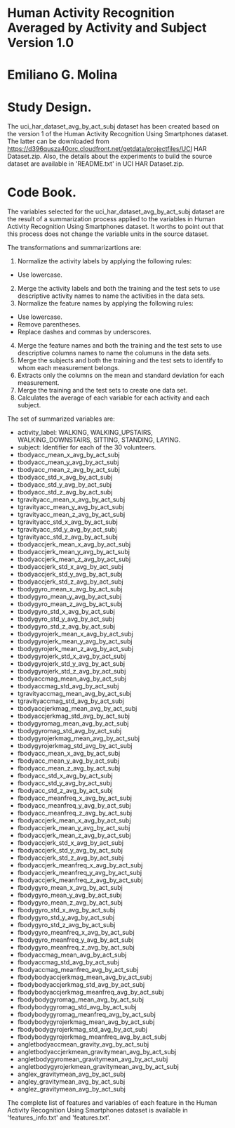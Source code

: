 Human Activity Recognition Averaged by Activity and Subject
Version 1.0
==================================================================
Emiliano G. Molina
==================================================================

Study Design.
======================================

The uci_har_dataset_avg_by_act_subj dataset has been created based on the version 1 of the Human Activity Recognition Using Smartphones dataset. The latter can be downloaded from https://d396qusza40orc.cloudfront.net/getdata/projectfiles/UCI HAR Dataset.zip. Also, the details about the experiments to build the source dataset are available in 'README.txt' in UCI HAR Dataset.zip.

Code Book.
======================================

The variables selected for the uci_har_dataset_avg_by_act_subj dataset are the result of a summarization process applied to the variables in Human Activity Recognition Using Smartphones dataset. It worths to point out that this process does not change the variable units in the source dataset. 

The transformations and summarizartions are:
1. Normalize the activity labels by applying the following rules:
- Use lowercase.
2. Merge the activity labels and both the training and the test sets to use descriptive activity names to name the activities in the data sets.
3. Normalize the feature names by applying the following rules:
- Use lowercase.
- Remove parentheses.
- Replace dashes and commas by underscores.
4. Merge the feature names and both the training and the test sets to use descriptive columns names to name the columuns in the data sets.
5. Merge the subjects and both the training and the test sets to identify to whom each measurement belongs.
6. Extracts only the columns on the mean and standard deviation for each measurement.
7. Merge the training and the test sets to create one data set.
8. Calculates the average of each variable for each activity and each subject.

The set of summarized variables are:
- activity_label: WALKING, WALKING_UPSTAIRS, WALKING_DOWNSTAIRS, SITTING, STANDING, LAYING.
- subject: Identifier for each of the 30 volunteers.
- tbodyacc_mean_x_avg_by_act_subj
- tbodyacc_mean_y_avg_by_act_subj
- tbodyacc_mean_z_avg_by_act_subj
- tbodyacc_std_x_avg_by_act_subj
- tbodyacc_std_y_avg_by_act_subj
- tbodyacc_std_z_avg_by_act_subj
- tgravityacc_mean_x_avg_by_act_subj
- tgravityacc_mean_y_avg_by_act_subj
- tgravityacc_mean_z_avg_by_act_subj
- tgravityacc_std_x_avg_by_act_subj
- tgravityacc_std_y_avg_by_act_subj
- tgravityacc_std_z_avg_by_act_subj
- tbodyaccjerk_mean_x_avg_by_act_subj
- tbodyaccjerk_mean_y_avg_by_act_subj
- tbodyaccjerk_mean_z_avg_by_act_subj
- tbodyaccjerk_std_x_avg_by_act_subj
- tbodyaccjerk_std_y_avg_by_act_subj
- tbodyaccjerk_std_z_avg_by_act_subj
- tbodygyro_mean_x_avg_by_act_subj
- tbodygyro_mean_y_avg_by_act_subj
- tbodygyro_mean_z_avg_by_act_subj
- tbodygyro_std_x_avg_by_act_subj
- tbodygyro_std_y_avg_by_act_subj
- tbodygyro_std_z_avg_by_act_subj
- tbodygyrojerk_mean_x_avg_by_act_subj
- tbodygyrojerk_mean_y_avg_by_act_subj
- tbodygyrojerk_mean_z_avg_by_act_subj
- tbodygyrojerk_std_x_avg_by_act_subj
- tbodygyrojerk_std_y_avg_by_act_subj
- tbodygyrojerk_std_z_avg_by_act_subj
- tbodyaccmag_mean_avg_by_act_subj
- tbodyaccmag_std_avg_by_act_subj
- tgravityaccmag_mean_avg_by_act_subj
- tgravityaccmag_std_avg_by_act_subj
- tbodyaccjerkmag_mean_avg_by_act_subj
- tbodyaccjerkmag_std_avg_by_act_subj
- tbodygyromag_mean_avg_by_act_subj
- tbodygyromag_std_avg_by_act_subj
- tbodygyrojerkmag_mean_avg_by_act_subj
- tbodygyrojerkmag_std_avg_by_act_subj
- fbodyacc_mean_x_avg_by_act_subj
- fbodyacc_mean_y_avg_by_act_subj
- fbodyacc_mean_z_avg_by_act_subj
- fbodyacc_std_x_avg_by_act_subj
- fbodyacc_std_y_avg_by_act_subj
- fbodyacc_std_z_avg_by_act_subj
- fbodyacc_meanfreq_x_avg_by_act_subj
- fbodyacc_meanfreq_y_avg_by_act_subj
- fbodyacc_meanfreq_z_avg_by_act_subj
- fbodyaccjerk_mean_x_avg_by_act_subj
- fbodyaccjerk_mean_y_avg_by_act_subj
- fbodyaccjerk_mean_z_avg_by_act_subj
- fbodyaccjerk_std_x_avg_by_act_subj
- fbodyaccjerk_std_y_avg_by_act_subj
- fbodyaccjerk_std_z_avg_by_act_subj
- fbodyaccjerk_meanfreq_x_avg_by_act_subj
- fbodyaccjerk_meanfreq_y_avg_by_act_subj
- fbodyaccjerk_meanfreq_z_avg_by_act_subj
- fbodygyro_mean_x_avg_by_act_subj
- fbodygyro_mean_y_avg_by_act_subj
- fbodygyro_mean_z_avg_by_act_subj
- fbodygyro_std_x_avg_by_act_subj
- fbodygyro_std_y_avg_by_act_subj
- fbodygyro_std_z_avg_by_act_subj
- fbodygyro_meanfreq_x_avg_by_act_subj
- fbodygyro_meanfreq_y_avg_by_act_subj
- fbodygyro_meanfreq_z_avg_by_act_subj
- fbodyaccmag_mean_avg_by_act_subj
- fbodyaccmag_std_avg_by_act_subj
- fbodyaccmag_meanfreq_avg_by_act_subj
- fbodybodyaccjerkmag_mean_avg_by_act_subj
- fbodybodyaccjerkmag_std_avg_by_act_subj
- fbodybodyaccjerkmag_meanfreq_avg_by_act_subj
- fbodybodygyromag_mean_avg_by_act_subj
- fbodybodygyromag_std_avg_by_act_subj
- fbodybodygyromag_meanfreq_avg_by_act_subj
- fbodybodygyrojerkmag_mean_avg_by_act_subj
- fbodybodygyrojerkmag_std_avg_by_act_subj
- fbodybodygyrojerkmag_meanfreq_avg_by_act_subj
- angletbodyaccmean_gravity_avg_by_act_subj
- angletbodyaccjerkmean_gravitymean_avg_by_act_subj
- angletbodygyromean_gravitymean_avg_by_act_subj
- angletbodygyrojerkmean_gravitymean_avg_by_act_subj
- anglex_gravitymean_avg_by_act_subj
- angley_gravitymean_avg_by_act_subj
- anglez_gravitymean_avg_by_act_subj

The complete list of features and variables of each feature in the Human Activity Recognition Using Smartphones dataset is available in 'features_info.txt' and 'features.txt'.
